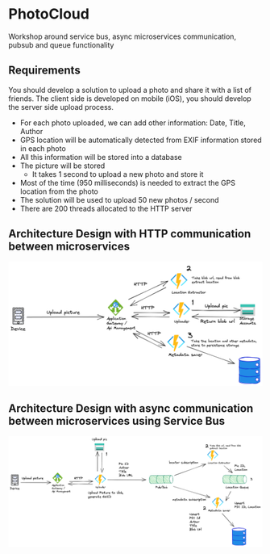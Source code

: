 # PhotoCloud

Workshop around service bus, async microservices communication, pubsub and queue functionality  

## Requirements 
You should develop a solution to upload a photo and share it with a list of friends.
The client side is developed on mobile (iOS), you should develop the server side upload process.

- For each photo uploaded, we can add other information: Date, Title, Author
- GPS location will be automatically detected from EXIF information stored in each photo
- All this information will be stored into a database
- The picture will be stored
    - It takes 1 second to upload a new photo and store it
- Most of the time (950 milliseconds) is needed to extract the GPS location from the photo
- The solution will be used to upload 50 new photos / second
- There are 200 threads allocated to the HTTP server

## Architecture Design with HTTP communication between microservices 
![http.png](http.png)
## Architecture Design with async communication between microservices using Service Bus
![service-bus.png](service-bus.png)
